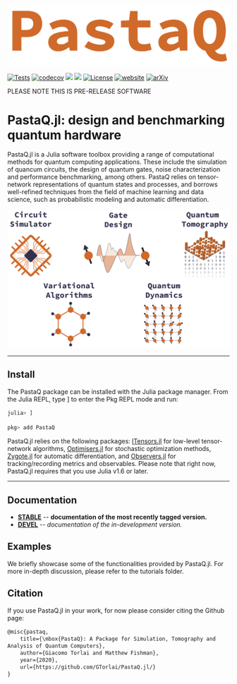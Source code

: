 <img src="assets/pastaq-logo.jpg" width="600"/>

[![Tests](https://github.com/GTorlai/PastaQ.jl/workflows/Tests/badge.svg)](https://github.com/GTorlai/PastaQ.jl/actions?query=workflow%3ATests)
[![codecov](https://codecov.io/gh/GTorlai/PastaQ.jl/branch/master/graph/badge.svg)](https://codecov.io/gh/GTorlai/PastaQ.jl)
[![](https://img.shields.io/badge/docs-stable-blue.svg)](https://gtorlai.github.io/PastaQ.jl/stable/)
[![](https://img.shields.io/badge/docs-dev-blue.svg)](https://gtorlai.github.io/PastaQ.jl/dev/)
[![License](https://img.shields.io/badge/License-Apache%202.0-blue.svg)](https://opensource.org/licenses/Apache-2.0)
[![website](https://img.shields.io/badge/website-pastaq.org-orange.svg)](https://www.pastaq.org/)
[![arXiv](https://img.shields.io/badge/arXiv--b31b1b.svg)](https://arxiv.org/abs/)

PLEASE NOTE THIS IS PRE-RELEASE SOFTWARE

# PastaQ.jl: design and benchmarking quantum hardware
PastaQ.jl is a Julia software toolbox providing a range of computational methods for quantum computing applications. These include the simulation of quancum circuits, the design of quantum gates, noise characterization and performance benchmarking, among others. PastaQ relies on tensor-network representations of quantum states and processes, and borrows well-refined techniques from the field of machine learning and data science, such as probabilistic modeling and automatic differentiation.

![alt text](assets/readme_summary.jpg)

---
## Install
The PastaQ package can be installed with the Julia package manager. From the Julia REPL, type ] to enter the Pkg REPL mode and run:

```julia
julia> ]

pkg> add PastaQ
```

PastaQ.jl relies on the following packages: [ITensors.jl](https://github.com/ITensor/ITensors.jl) for low-level tensor-network algorithms, [Optimisers.jl](https://github.com/FluxML/Optimisers.jl) for stochastic optimization methods, [Zygote.jl](https://github.com/FluxML/Zygote.jl) for automatic differentiation, and [Observers.jl](https://github.com/GTorlai/Observers.jl) for tracking/recording metrics and observables. Please note that right now, PastaQ.jl requires that you use Julia v1.6 or later. 

---


## Documentation

- [**STABLE**](https://gtorlai.github.io/PastaQ.jl/stable/) --  **documentation of the most recently tagged version.**
- [**DEVEL**](https://gtorlai.github.io/PastaQ.jl/dev/) -- *documentation of the in-development version.*

## Examples
We briefly showcase some of the functionalities provided by PastaQ.jl. For more in-depth discussion, please refer to the tutorials folder.

## Citation
If you use PastaQ.jl in your work, for now please consider citing the Github page:

```
@misc{pastaq,
    title={\mbox{PastaQ}: A Package for Simulation, Tomography and Analysis of Quantum Computers},
    author={Giacomo Torlai and Matthew Fishman},
    year={2020},
    url={https://github.com/GTorlai/PastaQ.jl/}
}
```

